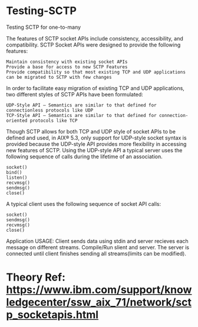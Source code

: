 # Testing-SCTP
Testing SCTP for one-to-many

The features of SCTP socket APIs include consistency, accessibility, and compatibility.
SCTP Socket APIs were designed to provide the following features:

    Maintain consistency with existing socket APIs
    Provide a base for access to new SCTP Features
    Provide compatibility so that most existing TCP and UDP applications can be migrated to SCTP with few changes

In order to facilitate easy migration of existing TCP and UDP applications, two different styles of SCTP APIs have been formulated:

    UDP-Style API – Semantics are similar to that defined for connectionless protocols like UDP
    TCP-Style API – Semantics are similar to that defined for connection-oriented protocols like TCP

Though SCTP allows for both TCP and UDP style of socket APIs to be defined and used, in AIX® 5.3, only support for UDP-style socket syntax is provided because the UDP-style API provides more flexibility in accessing new features of SCTP. Using the UDP-style API a typical server uses the following sequence of calls during the lifetime of an association.

    socket()
    bind()
    listen()
    recvmsg()
    sendmsg()
    close()

A typical client uses the following sequence of socket API calls:

    socket()
    sendmsg()
    recvmsg()
    close()

Application USAGE: Client sends data using stdin and server recieves each message on different streams.
Compile/Run slient and server. The server is connected until client finishes sending all streams(limits can be modified).



# Theory Ref: https://www.ibm.com/support/knowledgecenter/ssw_aix_71/network/sctp_socketapis.html
